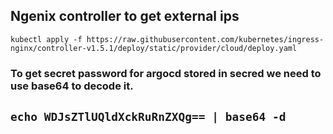
## Ngenix controller to get external ips
`kubectl apply -f https://raw.githubusercontent.com/kubernetes/ingress-nginx/controller-v1.5.1/deploy/static/provider/cloud/deploy.yaml`

### To get secret password for argocd stored in secred we need to use base64 to decode it.
## `echo WDJsZTlUQldXckRuRnZXQg== | base64 -d`